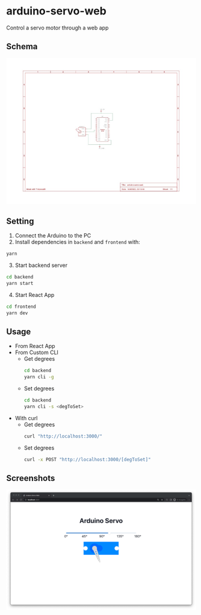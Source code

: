 # arduino-servo-web

Control a servo motor through a web app

## Schema

![Schema](./images/schema.jpg)

## Setting

1. Connect the Arduino to the PC
2. Install dependencies in `backend` and `frontend` with:
  ```sh
  yarn
  ```
3. Start backend server
  ```sh
  cd backend
  yarn start
  ```
4. Start React App
  ```sh
  cd frontend
  yarn dev
  ```

## Usage

* From React App
* From Custom CLI
  * Get degrees
    ```sh
    cd backend
    yarn cli -g
    ```
  * Set degrees
    ```sh
    cd backend
    yarn cli -s <degToSet>
    ```
* With curl
  * Get degrees
    ```sh
    curl "http://localhost:3000/"
    ```
  * Set degrees
    ```sh
    curl -x POST "http://localhost:3000/[degToSet]"
    ```

## Screenshots

![Schema](./images/screenshot.png)
